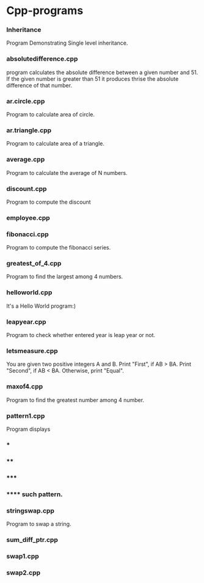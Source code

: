 # Cpp-programs

### Inheritance
Program Demonstrating Single level inheritance.

### absolutedifference.cpp
program calculates the absolute difference between a given number and 51. If the given number is greater than 51 it produces thrise the absolute difference of that number.

### ar.circle.cpp
Program to calculate area of circle.

### ar.triangle.cpp
Program to calculate area of a triangle.

### average.cpp
Program to calculate the average of N numbers.

### discount.cpp
Program to compute the discount

### employee.cpp


### fibonacci.cpp
Program to compute the fibonacci series.

### greatest_of_4.cpp
Program to find the largest among 4 numbers.


### helloworld.cpp
It's a Hello World program:)


### leapyear.cpp
Program to check whether entered year is leap year or not.


### letsmeasure.cpp
You are given two positive integers A and B.
Print "First", if AB > BA.
Print "Second", if AB < BA.
Otherwise, print "Equal".


### maxof4.cpp
Program to find the greatest number among 4 number.

### pattern1.cpp
Program displays
###  *         
###  **
###  *** 
###  ****  such pattern. 




### stringswap.cpp
Program to swap a string.


### sum_diff_ptr.cpp


### swap1.cpp


### swap2.cpp



